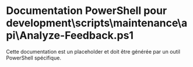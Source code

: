 # Documentation PowerShell pour development\scripts\maintenance\api\Analyze-Feedback.ps1

Cette documentation est un placeholder et doit être générée par un outil PowerShell spécifique.
